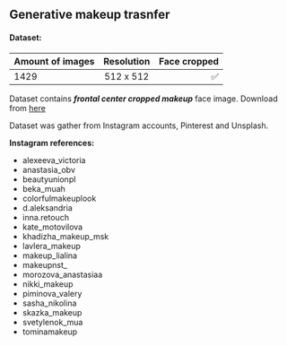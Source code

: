 ## Generative makeup trasnfer

#### Dataset:

| Amount of images | Resolution | Face cropped  |
| :----            |    :----:  |      ----:    |
| 1429             | 512 x 512  |      ✅       |

Dataset contains ***frontal center cropped makeup*** face image. Download from [here](https://drive.google.com/file/d/16ZHYanFx-M3VPQ8LYIViyGG_-YoJyl4v/view?usp=sharing)

Dataset was gather from Instagram accounts, Pinterest and Unsplash.

**Instagram references:**
+ alexeeva_victoria
+ anastasia_obv
+ beautyunionpl
+ beka_muah
+ colorfulmakeuplook
+ d.aleksandria
+ inna.retouch
+ kate_motovilova
+ khadizha_makeup_msk
+ lavlera_makeup
+ makeup_lialina
+ makeupnst_
+ morozova_anastasiaa
+ nikki_makeup
+ piminova_valery
+ sasha_nikolina
+ skazka_makeup
+ svetylenok_mua
+ tominamakeup
